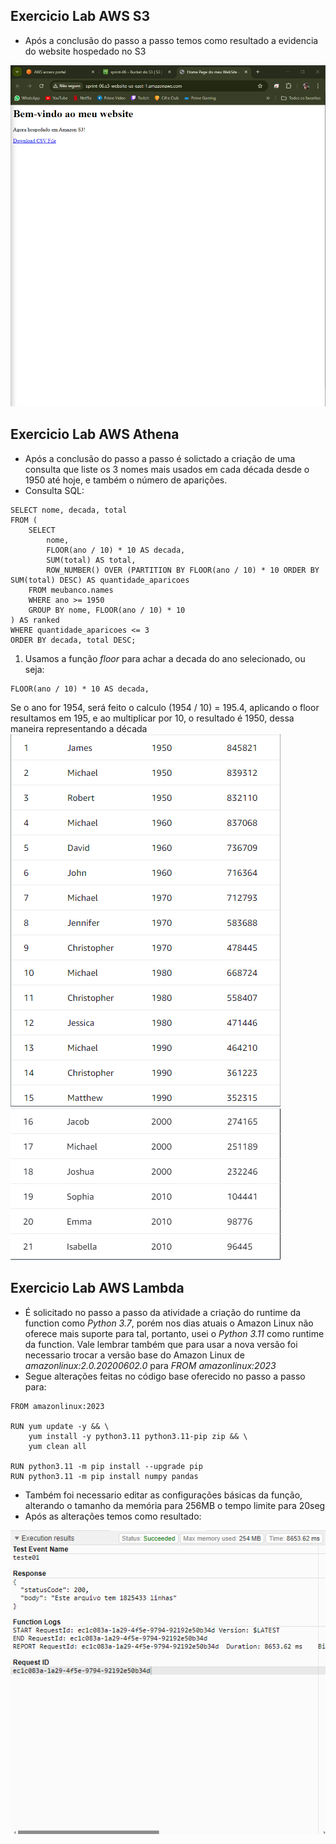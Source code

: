 ## Exercicio Lab AWS S3
- Após a conclusão do passo a passo temos como resultado a evidencia do website hospedado no S3
<img src="../evidencias/img/Atividade-AWS_S3.png">

## Exercicio Lab AWS Athena
- Após a conclusão do passo a passo é solictado a criação de uma consulta que liste os 3 nomes mais usados em cada década desde o 1950 até hoje, e também o número de aparições.
- Consulta SQL:
```
SELECT nome, decada, total
FROM (
    SELECT 
        nome, 
        FLOOR(ano / 10) * 10 AS decada, 
        SUM(total) AS total,
        ROW_NUMBER() OVER (PARTITION BY FLOOR(ano / 10) * 10 ORDER BY SUM(total) DESC) AS quantidade_aparicoes
    FROM meubanco.names
    WHERE ano >= 1950
    GROUP BY nome, FLOOR(ano / 10) * 10
) AS ranked
WHERE quantidade_aparicoes <= 3
ORDER BY decada, total DESC;
```
1. Usamos a função *floor* para achar a decada do ano selecionado, ou seja:
```
FLOOR(ano / 10) * 10 AS decada, 
```
Se o ano for 1954, será feito o calculo (1954 / 10) = 195.4, aplicando o floor resultamos em 195, e ao multiplicar por 10, o resultado é 1950, dessa maneira representando a década 
<img src="../evidencias/img/Resultado_query_AWS-ATHENA.png">
<img src="../evidencias/img/Resultado_query_AWS-ATHENA-Parte02.png">

## Exercicio Lab AWS Lambda
- É solicitado no passo a passo da atividade a criação do runtime da function como *Python 3.7*, porém nos dias atuais o Amazon Linux não oferece mais suporte para tal, portanto, usei o *Python 3.11* como runtime da function. 
Vale lembrar também que para usar a nova versão foi necessario trocar a versão base do Amazon Linux de *amazonlinux:2.0.20200602.0* para *FROM amazonlinux:2023*
- Segue alterações feitas no código base oferecido no passo a passo para: 
```
FROM amazonlinux:2023

RUN yum update -y && \
    yum install -y python3.11 python3.11-pip zip && \
    yum clean all

RUN python3.11 -m pip install --upgrade pip
RUN python3.11 -m pip install numpy pandas
```
- Também foi necessario editar as configurações básicas da função, alterando o tamanho da memória para 256MB o tempo limite para 20seg
- Após as alterações temos como resultado: 
<img src="../evidencias/img/AWS_LAMBDA.png">
